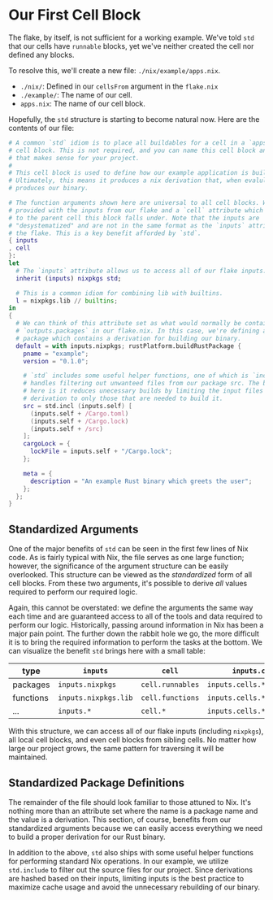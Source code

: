 # Our First Cell Block

The flake, by itself, is not sufficient for a working example. We've told `std`
that our cells have `runnable` blocks, yet we've neither created the cell nor
defined any blocks.

To resolve this, we'll create a new file: `./nix/example/apps.nix`.

- `./nix/`: Defined in our `cellsFrom` argument in the `flake.nix`
- `./example/`: The name of our cell.
- `apps.nix`: The name of our cell block.

Hopefully, the `std` structure is starting to become natural now. Here are the
contents of our file:

```nix
# A common `std` idiom is to place all buildables for a cell in a `apps.nix`
# cell block. This is not required, and you can name this cell block anything
# that makes sense for your project.
#
# This cell block is used to define how our example application is built.
# Ultimately, this means it produces a nix derivation that, when evalulated,
# produces our binary.

# The function arguments shown here are universal to all cell blocks. We are
# provided with the inputs from our flake and a `cell` attribute which refers
# to the parent cell this block falls under. Note that the inputs are
# "desystematized" and are not in the same format as the `inputs` attribute in
# the flake. This is a key benefit afforded by `std`.
{ inputs
, cell
}:
let
  # The `inputs` attribute allows us to access all of our flake inputs.
  inherit (inputs) nixpkgs std;

  # This is a common idiom for combining lib with builtins.
  l = nixpkgs.lib // builtins;
in
{
  # We can think of this attribute set as what would normally be contained under
  # `outputs.packages` in our flake.nix. In this case, we're defining a default
  # package which contains a derivation for building our binary.
  default = with inputs.nixpkgs; rustPlatform.buildRustPackage {
    pname = "example";
    version = "0.1.0";

    # `std` includes some useful helper functions, one of which is `incl` which
    # handles filtering out unwanteed files from our package src. The benefit
    # here is it reduces unecessary builds by limiting the input files of our
    # derivation to only those that are needed to build it.
    src = std.incl (inputs.self) [
      (inputs.self + /Cargo.toml)
      (inputs.self + /Cargo.lock)
      (inputs.self + /src)
    ];
    cargoLock = {
      lockFile = inputs.self + "/Cargo.lock";
    };

    meta = {
      description = "An example Rust binary which greets the user";
    };
  };
}
```

## Standardized Arguments

One of the major benefits of `std` can be seen in the first few lines of Nix
code. As is fairly typical with Nix, the file serves as one large function;
however, the significance of the argument structure can be easily overlooked.
This structure can be viewed as the _standardized_ form of all cell blocks. From
these two arguments, it's possible to derive _all_ values required to perform
our required logic.

Again, this cannot be overstated: we define the arguments the same way each time
and are guaranteed access to all of the tools and data required to perform our
logic. Historically, passing around information in Nix has been a major pain
point. The further down the rabbit hole we go, the more difficult it is to bring
the required information to perform the tasks at the bottom. We can visualize
the benefit `std` brings here with a small table:

| type      | `inputs`             | `cell`           | `inputs.cells`             |
| --------- | -------------------- | ---------------- | -------------------------- |
| packages  | `inputs.nixpkgs`     | `cell.runnables` | `inputs.cells.*.runnable`  |
| functions | `inputs.nixpkgs.lib` | `cell.functions` | `inputs.cells.*.functions` |
| ...       | `inputs.*`           | `cell.*`         | `inputs.cells.*.*`         |

With this structure, we can access all of our flake inputs (including
`nixpkgs`), all local cell blocks, and even cell blocks from sibling cells. No
matter how large our project grows, the same pattern for traversing it will be
maintained.

## Standardized Package Definitions

The remainder of the file should look familiar to those attuned to Nix. It's
nothing more than an attribute set where the name is a package name and the
value is a derivation. This section, of course, benefits from our standardized
arguments because we can easily access everything we need to build a proper
derivation for our Rust binary.

In addition to the above, `std` also ships with some useful helper functions for
performing standard Nix operations. In our example, we utilize `std.include` to
filter out the source files for our project. Since derivations are hashed based
on their inputs, limiting inputs is the best practice to maximize cache usage
and avoid the unnecessary rebuilding of our binary.
